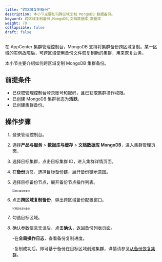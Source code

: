 ```yaml
---
title: "跨区域复制备份"
description: 本小节主要如何跨区域复制 MongoDB 数据备份。 
keyword: 跨区域复制备份,MongoDB,文档数据库,数据库
weight: 70
collapsible: false
draft: false
---
```




在 AppCenter 集群管理控制台，MongoDB 支持将集群备份跨区域复制。某一区域的实例故障后，可跨区域使用备份文件恢复到新的集群，用来恢复业务。

本小节主要介绍如何跨区域复制 MongoDB 集群备份。

## 前提条件

- 已获取管理控制台登录账号和密码，且已获取集群操作权限。
- 已创建 MongoDB 集群状态为**活跃**。
- 已创建集群备份。

## 操作步骤

1. 登录管理控制台。
2. 选择**产品与服务** > **数据库与缓存** > **文档数据库 MongoDB**，进入集群管理页面。
3. 选择目标集群，点击目标集群 ID，进入集群详情页面。
4. 在**备份**页签，选择目标备份链，展开备份链示意图。
5. 选择目标备份节点，展开备份节点操作列表。
   
   <img src="../../../_images/replication_backup_1.png" alt="跨区域复制备份" style="zoom:50%;" />

6. 点击**跨区域复制备份**，弹出跨区域备份配置窗口。

   <img src="../../../_images/replication_backup_2.png" alt="跨区域复制备份" style="zoom:50%;" />

7. 勾选目标区域。
8. 确认参数信息无误后，点击**确认**，返回备份列表页面。

   -在**全局操作日志**，查看备份复制进度。

   -复制成功后，即可基于备份在目标区域创建集群，详情请参见[从备份恢复集群](../restore_from_backup)。
